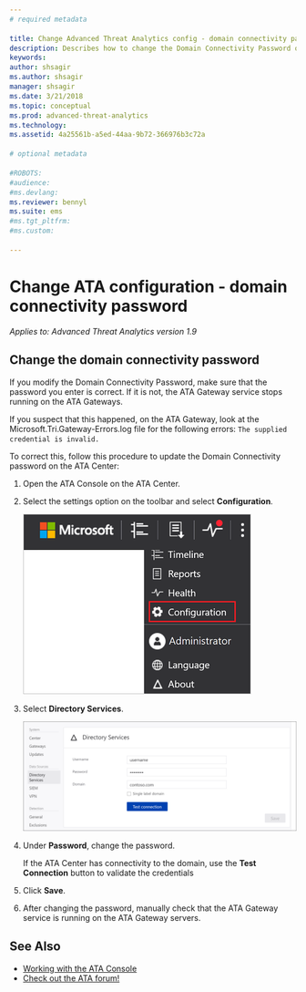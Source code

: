 ```yaml
---
# required metadata

title: Change Advanced Threat Analytics config - domain connectivity password
description: Describes how to change the Domain Connectivity Password on the ATA Gateway.
keywords:
author: shsagir
ms.author: shsagir
manager: shsagir
ms.date: 3/21/2018
ms.topic: conceptual
ms.prod: advanced-threat-analytics
ms.technology:
ms.assetid: 4a25561b-a5ed-44aa-9b72-366976b3c72a

# optional metadata

#ROBOTS:
#audience:
#ms.devlang:
ms.reviewer: bennyl
ms.suite: ems
#ms.tgt_pltfrm:
#ms.custom:

---
```


# Change ATA configuration - domain connectivity password

*Applies to: Advanced Threat Analytics version 1.9*

## Change the domain connectivity password

If you modify the Domain Connectivity Password, make sure that the password you enter is correct. If it is not, the ATA Gateway service stops running on the ATA Gateways.

If you suspect that this happened, on the ATA Gateway, look at the Microsoft.Tri.Gateway-Errors.log file for the following errors:
`The supplied credential is invalid.`

To correct this, follow this procedure to update the Domain Connectivity password on the ATA Center:

1. Open the ATA Console on the ATA Center.

1. Select the settings option on the toolbar and select **Configuration**.

    ![ATA configuration settings icon](media/ATA-config-icon.png)

1. Select **Directory Services**.

    ![ATA Gateway change password image](media/ATA-GW-change-DC-password.png)

1. Under **Password**, change the password.

    If the ATA Center has connectivity to the domain, use the **Test Connection** button to validate the credentials

1. Click **Save**.

1. After changing the password, manually check that the ATA Gateway service is running on the ATA Gateway servers.



## See Also
- [Working with the ATA Console](working-with-ata-console.md)
- [Check out the ATA forum!](https://social.technet.microsoft.com/Forums/security/home?forum=mata)
